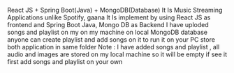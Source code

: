 React JS + Spring Boot(Java) + MongoDB(Database)
It Is Music Streaming Applications unlike Spotify, gaana
It Is implement by using React JS as frontend and  Spring Boot Java, Mongo DB as Backend
I have uploded songs and playlist on my on my machine on local MongoDB database anyone can create playlist and add songs on it
to run it on your PC store both application in same folder 
Note : I have added songs and playlist , all audio and images are stored on my local machine so it will be empty if see it first
add songs and playlist on your own
